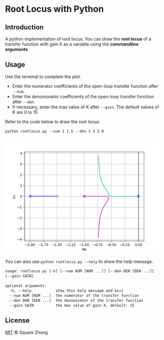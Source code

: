 # Root Locus with Python

## Introduction
A python implementation of root locus. You can draw the **root locus** of a transfer function with gain K as a variable using the **commandline arguments**.

## Usage
Use the terminal to complete the plot.
- Enter the numerator coefficients of the open-loop transfer function after `--num`.
- Enter the denomonator coefficients of the open-loop transfer function after `--den`.
- If necessary, enter the max value of K after `--gain`. The default values of K are 0 to 15

Refer to the code below to draw the root locus:
```shell
python rootlocus.py --num 1 1.5 --den 1 3 2 0
```
![](example.png)

You can also use `python rootlocus.py --help` to show the help message.
```
usage: rootlocus.py [-h] [--num NUM [NUM ...]] [--den DEN [DEN ...]] [--gain GAIN]

optional arguments:
  -h, --help           show this help message and exit
  --num NUM [NUM ...]  the numerator of the transfer function
  --den DEN [DEN ...]  the denominator of the transfer function
  --gain GAIN          the max value of gain K, default: 15
```

## License
[MIT](LICENSE) © Square Zhong

